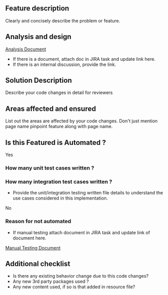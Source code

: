 ## Feature description
Clearly and concisely describe the problem or feature.  
                
##  Analysis and design
[Analysis Document](adddocumentlinkhere)
* If there is a document, attach doc in JIRA task and update link here.
* If there is an internal discussion, provide the link.  

## Solution Description
Describe your code changes in detail for reviewers

## Areas affected and ensured
List out the areas are affected by your code changes. Don't just mention page name pinpoint feature along with page name.

## Is this Featured is Automated ?

Yes  
### How many unit test cases written ?
### How many integration test cases written ?  

* Provide the unit/integration testing written file details to understand the use cases considered in this implementation.  

No
### Reason for not automated 

* If manual testing attach document in JIRA task and update link of document here.  

[Manual Testing Document](adddocumentlinkhere)  

## Additional checklist

* Is there any existing behavior change due to this code changes?
* Any new 3rd party packages used ?
* Any new content used, if so is that added in resource file?